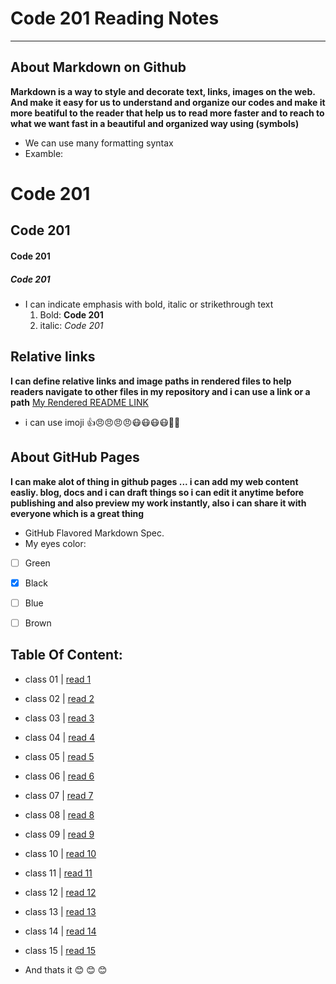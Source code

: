 # Code 201 Reading Notes
------------------------

## About Markdown on Github
**Markdown is a way to style and decorate text, links, images on the web.
And make it easy for us to understand and organize our codes and make it more beatiful to the reader that help us to read more faster and to reach to what we want fast in a beautiful and organized way using (symbols)**

- We can use many formatting syntax
- Examble:
# Code 201 
## Code 201
#### Code 201
##### Code 201

- I can indicate emphasis with bold, italic or strikethrough text
  1. Bold:  **Code 201**
  2. italic:  *Code 201*


## Relative links
__I can define relative links and image paths in rendered files to help readers navigate to other files in my repository
and i can use a link or a path__
[My Rendered README LINK](https://github.com/omarXzain/reading-notes/blob/master/README.md)

- i can use imoji
 :+1::angry::angry::angry::angry::mask::mask::mask::mask::new_moon_with_face::cherries:
 
 ## About GitHub Pages
 **I can make alot of thing in github pages ... i can add my web content easliy.  blog, docs and i can draft things so i can edit it anytime before publishing and also preview my work instantly, also i can share it with everyone which is a great thing**
 
 - GitHub Flavored Markdown Spec.
- My eyes color:
 - [ ] Green
- [x] Black
- [ ] Blue
- [ ] Brown


## Table Of Content:
- class 01    | [read 1]()
- class 02    | [read 2]()
- class 03    | [read 3]()
- class 04    | [read 4]()
- class 05    | [read 5]()
- class 06    | [read 6]()
- class 07    | [read 7]()
- class 08    | [read 8]()   
- class 09    | [read 9]()
- class 10    | [read 10]()
- class 11    | [read 11]()
- class 12    | [read 12]() 
- class 13    | [read 13]()
- class 14    | [read 14]()
- class 15    | [read 15]()



- And thats it :blush: :blush: :blush:
